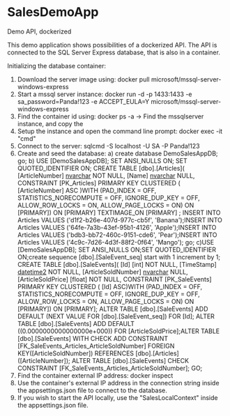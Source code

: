 # SalesDemoApp
Demo API, dockerized

This demo application shows possibilities of a dockerized API. The API is connected to the SQL Server Express database, that is also in a container. 

Initializing the database container:
  1. Download the server image using: docker pull microsoft/mssql-server-windows-express
  2. Start a mssql server instance: docker run -d -p 1433:1433 -e sa_password=Panda!123 -e ACCEPT_EULA=Y microsoft/mssql-server-windows-express
  3. Find the container id using: docker ps -a -> Find the mssqlserver instance, and copy the <container-id>
  4. Setup the instance and open the command line prompt: docker exec -it <container-id> "cmd"
  5. Connect to the server: sqlcmd -S localhost -U SA -P  Panda!123
  5. Create and seed the database:
    a) create database DemoSalesAppDB; go;
    b) USE [DemoSalesAppDB]; SET ANSI_NULLS ON; SET QUOTED_IDENTIFIER ON; CREATE TABLE [dbo].[Articles](	[ArticleNumber] [nvarchar](32) NOT NULL,	[Name] [nvarchar](max) NULL, CONSTRAINT [PK_Articles] PRIMARY KEY CLUSTERED (	[ArticleNumber] ASC )WITH (PAD_INDEX = OFF, STATISTICS_NORECOMPUTE = OFF, IGNORE_DUP_KEY = OFF, ALLOW_ROW_LOCKS = ON, ALLOW_PAGE_LOCKS = ON) ON [PRIMARY]) ON [PRIMARY] TEXTIMAGE_ON [PRIMARY] ; INSERT INTO Articles VALUES ('d1f2-b26e-407d-977c-cb5f', 'Banana');INSERT INTO Articles VALUES ('64fe-7a3b-43ef-95b1-4126', 'Apple');INSERT INTO Articles VALUES ('bdb3-bb72-460c-9151-cde6', 'Pear');INSERT INTO Articles VALUES ('4c9c-7d26-4d3f-88f2-0f64', 'Mango'); go;
    c)USE [DemoSalesAppDB]; SET ANSI_NULLS ON;SET QUOTED_IDENTIFIER ON;create sequence [dbo].[SaleEvent_seq] start with 1 increment by 1; CREATE TABLE [dbo].[SaleEvents](	[Id] [int] NOT NULL,	[TimeStamp] [datetime2](7) NOT NULL,	[ArticleSoldNumber] [nvarchar](32) NULL,	[ArticleSoldPrice] [float] NOT NULL, CONSTRAINT [PK_SaleEvents] PRIMARY KEY CLUSTERED (	[Id] ASC)WITH (PAD_INDEX = OFF, STATISTICS_NORECOMPUTE = OFF, IGNORE_DUP_KEY = OFF, ALLOW_ROW_LOCKS = ON, ALLOW_PAGE_LOCKS = ON) ON [PRIMARY]) ON [PRIMARY]; ALTER TABLE [dbo].[SaleEvents] ADD  DEFAULT (NEXT VALUE FOR [dbo].[SaleEvent_seq]) FOR [Id]; ALTER TABLE [dbo].[SaleEvents] ADD  DEFAULT ((0.0000000000000000e+000)) FOR [ArticleSoldPrice];ALTER TABLE [dbo].[SaleEvents]  WITH CHECK ADD  CONSTRAINT [FK_SaleEvents_Articles_ArticleSoldNumber] FOREIGN KEY([ArticleSoldNumber]) REFERENCES [dbo].[Articles] ([ArticleNumber]); ALTER TABLE [dbo].[SaleEvents] CHECK CONSTRAINT [FK_SaleEvents_Articles_ArticleSoldNumber]; GO;
  6. Find the container external IP address: docker inspect <container-name>
  7. Use the container's external IP address in the connection string inside the appsettings.json file to connect to the database.
  8. If you wish to start the API locally, use the "SalesLocalContext" inside the appsettings.json file.
  
